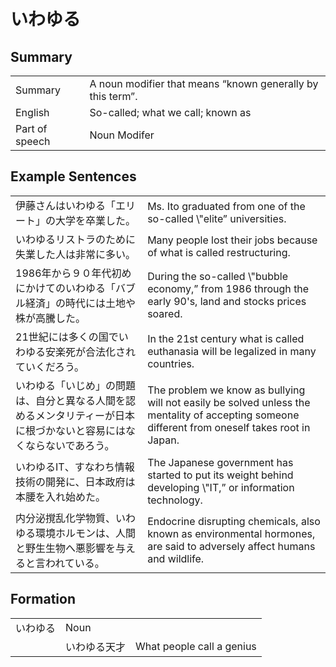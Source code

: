 # いわゆる

## Summary

<table><tr>   <td>Summary</td>   <td>A noun modifier that means “known generally by this term”.</td></tr><tr>   <td>English</td>   <td>So-called; what we call; known as</td></tr><tr>   <td>Part of speech</td>   <td>Noun Modifer</td></tr></table>

## Example Sentences

<table><tr>   <td>伊藤さんはいわゆる「エリート」の大学を卒業した。</td>   <td>Ms. Ito graduated from one of the so-called \"elite” universities.</td></tr><tr>   <td>いわゆるリストラのために失業した人は非常に多い。</td>   <td>Many people lost their jobs because of what is called restructuring.</td></tr><tr>   <td>1986年から９０年代初めにかけてのいわゆる「バブル経済」の時代には土地や株が高騰した。</td>   <td>During the so-called \"bubble economy,” from 1986 through the early 90's, land and stocks prices soared.</td></tr><tr>   <td>21世紀には多くの国でいわゆる安楽死が合法化されていくだろう。</td>   <td>In the 21st century what is called euthanasia will be legalized in many countries.</td></tr><tr>   <td>いわゆる「いじめ」の問題は、自分と異なる人間を認めるメンタリティーが日本に根づかないと容易にはなくならないであろう。</td>   <td>The problem we know as bullying will not easily be solved unless the mentality of accepting someone different from oneself takes root in Japan.</td></tr><tr>   <td>いわゆるIT、すなわち情報技術の開発に、日本政府は本腰を入れ始めた。</td>   <td>The Japanese government has started to put its weight behind developing \"IT,” or information technology.</td></tr><tr>   <td>内分泌撹乱化学物質、いわゆる環境ホルモンは、人間と野生生物へ悪影響を与えると言われている。</td>   <td>Endocrine disrupting chemicals, also known as environmental hormones, are said to adversely affect humans and wildlife.</td></tr></table>

## Formation

<table class="table"><tbody><tr class="tr head"><td class="td"><span class="concept">いわゆる</span></td><td class="td"><span class="concept"></span><span>Noun</span></td><td class="td"></td></tr><tr class="tr"><td class="td"></td><td class="td"><span class="concept">いわゆる</span><span>天才</span></td><td class="td"><span>What people call a genius</span></td></tr></tbody></table>

